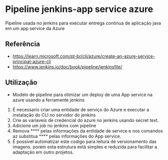 
# Pipeline jenkins-app service azure
Pipeline usada no jenkins para executar entrega continua de aplicação java em um app service da Azure





## Referência

 - https://learn.microsoft.com/pt-br/cli/azure/create-an-azure-service-principal-azure-cli
 - https://www.jenkins.io/doc/book/pipeline/jenkinsfile/

 
 


## Utilização

- Modelo de pipeline para otimizar um deploy de uma App service na azure usando a ferramente jenkins 
1. É necessario criar uma entidade de serviço do Azure e executar a instalação do CLI no servidor do jenkins
2. Crie as variaveis de credencial do azure no jenkins usando secret text.
3. Adicione um job no jenkins com pipeline 
4. Remova **** pelas informações da entidade de service e nos comandos az substitua **** pelas informações do App service.
5. É possivel automatizar este codigo para leitura de versionamento das imagens. porem esta estrutura está simples e reduzida para facilitar a adaptação em outro projetos.



